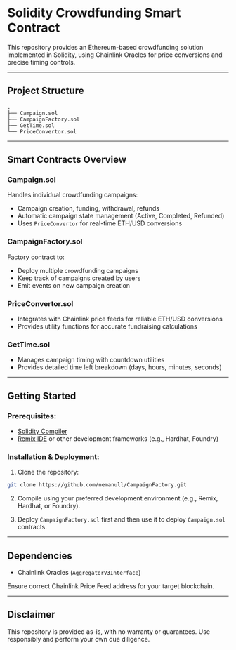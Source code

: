 # Solidity Crowdfunding Smart Contract

This repository provides an Ethereum-based crowdfunding solution implemented in Solidity, using Chainlink Oracles for price conversions and precise timing controls.

---

## Project Structure

```
.
├── Campaign.sol
├── CampaignFactory.sol
├── GetTime.sol
└── PriceConvertor.sol
```

---

## Smart Contracts Overview

### **Campaign.sol**
Handles individual crowdfunding campaigns:
- Campaign creation, funding, withdrawal, refunds
- Automatic campaign state management (Active, Completed, Refunded)
- Uses `PriceConvertor` for real-time ETH/USD conversions

### **CampaignFactory.sol**
Factory contract to:
- Deploy multiple crowdfunding campaigns
- Keep track of campaigns created by users
- Emit events on new campaign creation

### **PriceConvertor.sol**
- Integrates with Chainlink price feeds for reliable ETH/USD conversions
- Provides utility functions for accurate fundraising calculations

### **GetTime.sol**
- Manages campaign timing with countdown utilities
- Provides detailed time left breakdown (days, hours, minutes, seconds)

---

## Getting Started

### **Prerequisites:**
- [Solidity Compiler](https://docs.soliditylang.org/en/latest/installing-solidity.html)
- [Remix IDE](https://remix.ethereum.org/) or other development frameworks (e.g., Hardhat, Foundry)

### **Installation & Deployment:**

1. Clone the repository:
```bash
git clone https://github.com/nemanull/CampaignFactory.git
```

2. Compile using your preferred development environment (e.g., Remix, Hardhat, or Foundry).

3. Deploy `CampaignFactory.sol` first and then use it to deploy `Campaign.sol` contracts.

---

## Dependencies
- Chainlink Oracles (`AggregatorV3Interface`)

Ensure correct Chainlink Price Feed address for your target blockchain.

---


## Disclaimer

This repository is provided as-is, with no warranty or guarantees. Use responsibly and perform your own due diligence.


